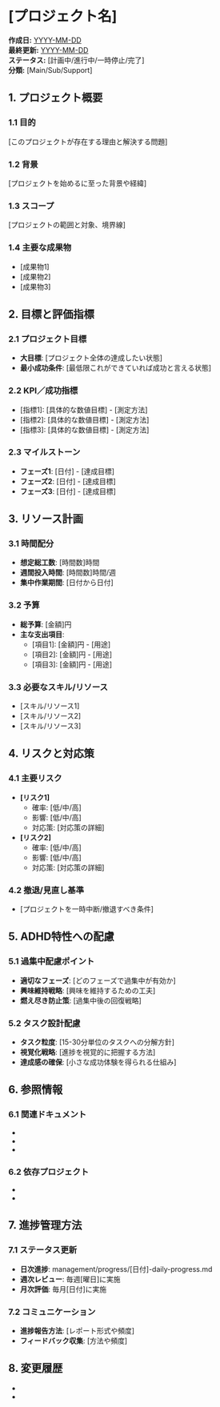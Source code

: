 # [プロジェクト名]

**作成日:** [YYYY-MM-DD]  
**最終更新:** [YYYY-MM-DD]  
**ステータス:** [計画中/進行中/一時停止/完了]  
**分類:** [Main/Sub/Support]

## 1. プロジェクト概要

### 1.1 目的
[このプロジェクトが存在する理由と解決する問題]

### 1.2 背景
[プロジェクトを始めるに至った背景や経緯]

### 1.3 スコープ
[プロジェクトの範囲と対象、境界線]

### 1.4 主要な成果物
- [成果物1]
- [成果物2]
- [成果物3]

## 2. 目標と評価指標

### 2.1 プロジェクト目標
- **大目標**: [プロジェクト全体の達成したい状態]
- **最小成功条件**: [最低限これができていれば成功と言える状態]

### 2.2 KPI／成功指標
- [指標1]: [具体的な数値目標] - [測定方法]
- [指標2]: [具体的な数値目標] - [測定方法]
- [指標3]: [具体的な数値目標] - [測定方法]

### 2.3 マイルストーン
- **フェーズ1**: [日付] - [達成目標]
- **フェーズ2**: [日付] - [達成目標]
- **フェーズ3**: [日付] - [達成目標]

## 3. リソース計画

### 3.1 時間配分
- **想定総工数**: [時間数]時間
- **週間投入時間**: [時間数]時間/週
- **集中作業期間**: [日付から日付]

### 3.2 予算
- **総予算**: [金額]円
- **主な支出項目**:
  - [項目1]: [金額]円 - [用途]
  - [項目2]: [金額]円 - [用途]
  - [項目3]: [金額]円 - [用途]

### 3.3 必要なスキル/リソース
- [スキル/リソース1]
- [スキル/リソース2]
- [スキル/リソース3]

## 4. リスクと対応策

### 4.1 主要リスク
- **[リスク1]**
  - 確率: [低/中/高]
  - 影響: [低/中/高]
  - 対応策: [対応策の詳細]
- **[リスク2]**
  - 確率: [低/中/高]
  - 影響: [低/中/高]
  - 対応策: [対応策の詳細]

### 4.2 撤退/見直し基準
- [プロジェクトを一時中断/撤退すべき条件]

## 5. ADHD特性への配慮

### 5.1 過集中配慮ポイント
- **適切なフェーズ**: [どのフェーズで過集中が有効か]
- **興味維持戦略**: [興味を維持するための工夫]
- **燃え尽き防止策**: [過集中後の回復戦略]

### 5.2 タスク設計配慮
- **タスク粒度**: [15-30分単位のタスクへの分解方針]
- **視覚化戦略**: [進捗を視覚的に把握する方法]
- **達成感の確保**: [小さな成功体験を得られる仕組み]

## 6. 参照情報

### 6.1 関連ドキュメント
- [ドキュメント1]: [パス]
- [ドキュメント2]: [パス]
- [ドキュメント3]: [パス]

### 6.2 依存プロジェクト
- [プロジェクト1]: [依存関係の説明]
- [プロジェクト2]: [依存関係の説明]

## 7. 進捗管理方法

### 7.1 ステータス更新
- **日次進捗**: management/progress/[日付]-daily-progress.md
- **週次レビュー**: 毎週[曜日]に実施
- **月次評価**: 毎月[日付]に実施

### 7.2 コミュニケーション
- **進捗報告方法**: [レポート形式や頻度]
- **フィードバック収集**: [方法や頻度]

## 8. 変更履歴

- [YYYY-MM-DD]: プロジェクト計画初版作成
- [YYYY-MM-DD]: [変更内容]